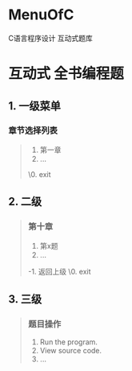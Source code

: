 # MenuOfC
C语言程序设计 互动式题库

# 互动式 全书编程题
## 1. 一级菜单
### 章节选择列表
>1. 第一章
>2. ...
>
>\0. exit

## 2. 二级
>### 第十章
>1. 第x题
>2. ...
>
>\-1. 返回上级
>\0. exit

## 3. 三级
>### 题目操作
>1. Run the program.
>2. View source code.
>3. ...
